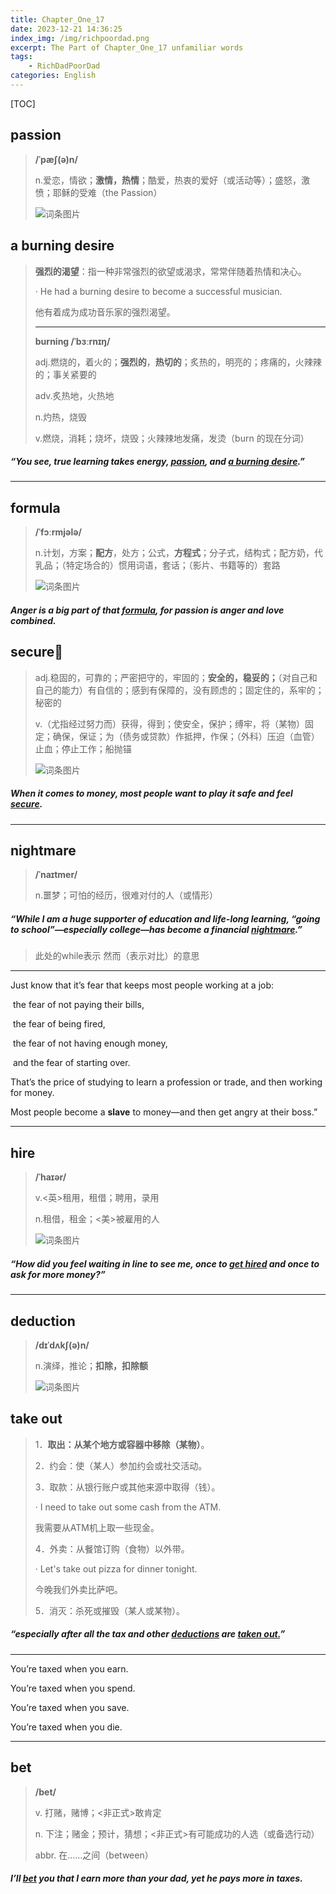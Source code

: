```yaml
---
title: Chapter_One_17
date: 2023-12-21 14:36:25
index_img: /img/richpoordad.png
excerpt: The Part of Chapter_One_17 unfamiliar words
tags: 
    - RichDadPoorDad
categories: English
---
```


[TOC]

## passion

> **/ˈpæʃ(ə)n/**
>
> n.爱恋，情欲；**激情，热情**；酷爱，热衷的爱好（或活动等）；盛怒，激愤；耶稣的受难（the Passion）
> 
>![词条图片](https://ydlunacommon-cdn.nosdn.127.net/c946faa4f42b8409cb008417d77194e6.jpg?)

## a burning desire

> **强烈的渴望**：指一种非常强烈的欲望或渴求，常常伴随着热情和决心。
>
> · He had a burning desire to become a successful musician.
>
> 他有着成为成功音乐家的强烈渴望。
>
> ---
>
> **burning	/ˈbɜːrnɪŋ/**
>
> adj.燃烧的，着火的；**强烈的**，**热切的**；炙热的，明亮的；疼痛的，火辣辣的；事关紧要的
>
> adv.炙热地，火热地
>
> n.灼热，烧毁
>
> v.燃烧，消耗；烧坏，烧毁；火辣辣地发痛，发烫（burn 的现在分词）
>

##### “You see, true learning takes energy, **<u>passion</u>**, and **<u>a burning desire</u>**.”

---

## formula

> **/ˈfɔːrmjələ/**
>
> n.计划，方案；**配方**，处方；公式，**方程式**；分子式，结构式；配方奶，代乳品；（特定场合的）惯用词语，套话；（影片、书籍等的）套路
>
> ![词条图片](https://ydlunacommon-cdn.nosdn.127.net/c7ba03c2f8110e89ef01e0303f42bee1.jpg)

##### Anger is a big part of that **<u>formula</u>**, for passion is anger and love combined. 

## secure🚩

> adj.稳固的，可靠的；严密把守的，牢固的；**安全的，稳妥的；**（对自己和自己的能力）有自信的；感到有保障的，没有顾虑的；固定住的，系牢的；秘密的
> 
>v.（尤指经过努力而）获得，得到；使安全，保护；缚牢，将（某物）固定；确保，保证；为（债务或贷款）作抵押，作保；（外科）压迫（血管）止血；停止工作；船抛锚
> 
> ![词条图片](https://ydlunacommon-cdn.nosdn.127.net/5b18c54848837d8fdb1be41e91745e23.jpg?)

##### When it comes to money, most people want to play it safe and feel **<u>secure</u>**.

---

## nightmare

> **/ˈnaɪtmer/**
>
> n.噩梦；可怕的经历，很难对付的人（或情形）
> 

##### “While I am a huge supporter of education and life-long learning, “going to school”—especially college—has become a financial **<u>nightmare</u>**.”

> 此处的while表示 然而（表示对比）的意思

---

Just know that it’s fear that keeps most people working at a job: 

​	the fear of not paying their bills, 

​	the fear of being fired,

​	 the fear of not having enough money,

​	 and the fear of starting over. 

That’s the price of studying to learn a profession or trade, and then working for money. 

Most people become a **slave** to money—and then get angry at their boss.”

---

## hire

> **/ˈhaɪər/**
>
> v.<英>租用，租借；聘用，录用
> 
>n.租借，租金；<美>被雇用的人
> 
> ![词条图片](https://ydlunacommon-cdn.nosdn.127.net/c2cfe397942060edcee5e2a1470f4a43.jpg?)

##### “How did you feel waiting in line to see me, once to <u>get **hired**</u> and once to ask for more money?”

---

## deduction

> **/dɪˈdʌkʃ(ə)n/**
>
> n.演绎，推论；**扣除，扣除额**
> 
>![词条图片](https://ydlunacommon-cdn.nosdn.127.net/6d789bcf82cf30143d9cd706daef0c3a.jpg?)

## take out

> 1．**取出：从某个地方或容器中移除（某物）**。
>
> 2．约会：使（某人）参加约会或社交活动。
>
> 3．取款：从银行账户或其他来源中取得（钱）。
>
> · I need to take out some cash from the ATM.
>
> 我需要从ATM机上取一些现金。
>
> 4．外卖：从餐馆订购（食物）以外带。
>
> · Let's take out pizza for dinner tonight.
>
> 今晚我们外卖比萨吧。
>
> 5．消灭：杀死或摧毁（某人或某物）。

##### “especially after all the tax and other **<u>deductions</u>** are <u>**taken out**.</u>”

---

You’re taxed when you earn. 

You’re taxed when you spend. 

You’re taxed when you save.

You’re taxed when you die.

---

##  bet

> **/bet/**
>
> v.
> 打赌，赌博；<非正式>敢肯定
>
> n.
> 下注；赌金；预计，猜想；<非正式>有可能成功的人选（或备选行动）
>
> abbr.
> 在……之间（between）

#####  I’ll **<u>bet</u>** you that I earn more than your dad, yet he pays more in taxes.


